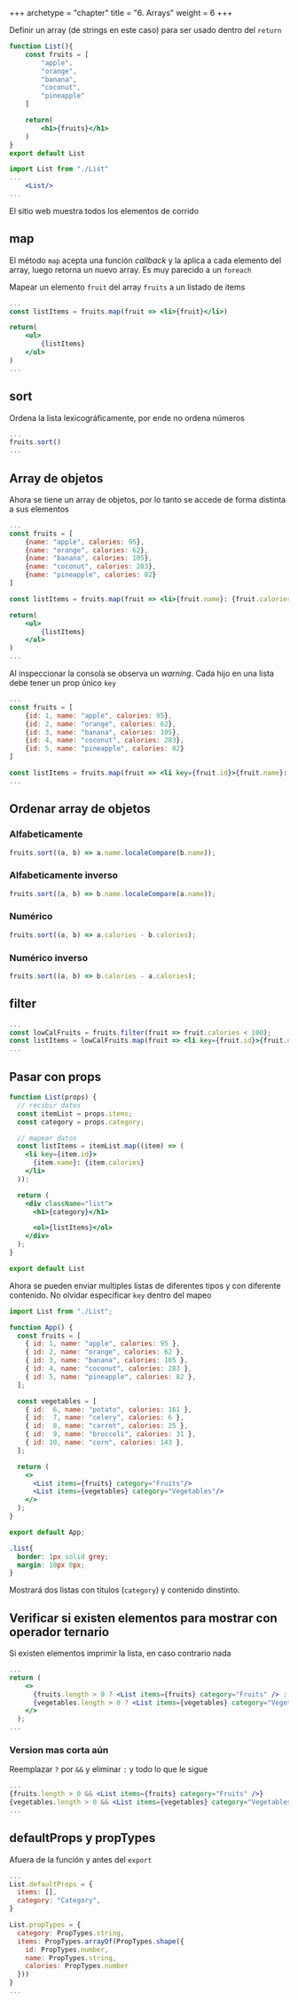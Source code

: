 +++
archetype = "chapter"
title = "6. Arrays"
weight = 6
+++

Definir un array (de strings en este caso) para ser usado dentro del `return`

```jsx {title="List.jsx" hl_lines="3-7 11"}
function List(){
    const fruits = [
        "apple",
        "orange",
        "banana",
        "coconut",
        "pineapple"
    ]

    return(
        <h1>{fruits}</h1>        
    )
}
export default List
```

```jsx {title="App.jsx"}
import List from "./List"
...
    <List/>
...
```
El sitio web muestra todos los elementos de corrido

## map

El método `map` acepta una función _callback_ y la aplica a cada elemento del array, luego retorna un nuevo array. Es muy parecido a un `foreach`

Mapear un elemento `fruit` del array `fruits` a un listado de items

```jsx {title="List.jsx" hl_lines="2 6"}
...
const listItems = fruits.map(fruit => <li>{fruit}</li>)

return(
    <ul>
        {listItems}
    </ul>
)
...
```

## sort
Ordena la lista lexicográficamente, por ende no ordena números

```jsx {title="List.jsx"}
...
fruits.sort()
...
```

## Array de objetos
Ahora se tiene un array de objetos, por lo tanto se accede de forma distinta a sus elementos

```jsx {title="List.jsx" hl_lines="10"}
...
const fruits = [
    {name: "apple", calories: 95},
    {name: "orange", calories: 62},
    {name: "banana", calories: 105},
    {name: "coconut", calories: 283},
    {name: "pineapple", calories: 82}
]

const listItems = fruits.map(fruit => <li>{fruit.name}: {fruit.calories}</li>)

return(
    <ul>
        {listItems}
    </ul>
)
...
```
Al inspeccionar la consola se observa un _warning_. Cada hijo en una lista debe tener un prop único `key`

```jsx {title=""}
...
const fruits = [
    {id: 1, name: "apple", calories: 95},
    {id: 2, name: "orange", calories: 62},
    {id: 3, name: "banana", calories: 105},
    {id: 4, name: "coconut", calories: 283},
    {id: 5, name: "pineapple", calories: 82}
]

const listItems = fruits.map(fruit => <li key={fruit.id}>{fruit.name}: {fruit.calories}</li>)
...
```

## Ordenar array de objetos
### Alfabeticamente
```jsx
fruits.sort((a, b) => a.name.localeCompare(b.name));
```
### Alfabeticamente inverso
```jsx
fruits.sort((a, b) => b.name.localeCompare(a.name));
```
### Numérico
```jsx
fruits.sort((a, b) => a.calories - b.calories);
```
### Numérico inverso
```jsx
fruits.sort((a, b) => b.calories - a.calories);
```
## filter
```jsx
...
const lowCalFruits = fruits.filter(fruit => fruit.calories < 100);
const listItems = lowCalFruits.map(fruit => <li key={fruit.id}>{fruit.name}: {fruit.calories}</li>)
...
```

## Pasar con props
```jsx {title="List.jsx"}
function List(props) {
  // recibir datos
  const itemList = props.items;
  const category = props.category;

  // mapear datos
  const listItems = itemList.map((item) => (
    <li key={item.id}>
      {item.name}: {item.calories}
    </li>   
  ));

  return (
    <div className="list">
      <h1>{category}</h1>

      <ol>{listItems}</ol>
    </div>
  );
}

export default List
```
Ahora se pueden enviar multiples listas de diferentes tipos y con diferente contenido. No olvidar especificar `key` dentro del mapeo

```jsx {title="App.jsx"}
import List from "./List";

function App() {
  const fruits = [
    { id: 1, name: "apple", calories: 95 },
    { id: 2, name: "orange", calories: 62 },
    { id: 3, name: "banana", calories: 105 },
    { id: 4, name: "coconut", calories: 283 },
    { id: 5, name: "pineapple", calories: 82 },
  ];

  const vegetables = [
    { id:  6, name: "potato", calories: 161 },
    { id:  7, name: "celery", calories: 6 },
    { id:  8, name: "carrot", calories: 25 },
    { id:  9, name: "broccoli", calories: 31 },
    { id: 10, name: "corn", calories: 143 },
  ];

  return (
    <>
      <List items={fruits} category="Fruits"/>
      <List items={vegetables} category="Vegetables"/>
    </>
  );
}

export default App;
```

```css {title="index.css"}
.list{
  border: 1px solid grey;
  margin: 10px 0px;
}
```
Mostrará dos listas con títulos (`category`) y contenido dinstinto.
## Verificar si existen elementos para mostrar con operador ternario
Si existen elementos imprimir la lista, en caso contrario nada
```jsx {title="App.jsx"}
...
return (
    <>
      {fruits.length > 0 ? <List items={fruits} category="Fruits" /> : null}
      {vegetables.length > 0 ? <List items={vegetables} category="Vegetables" /> : null}
    </>
  );
...
```
### Version mas corta aún
Reemplazar `?` por `&&` y eliminar `:` y todo lo que le sigue
```jsx {title="App.jsx"}
...
{fruits.length > 0 && <List items={fruits} category="Fruits" />}
{vegetables.length > 0 && <List items={vegetables} category="Vegetables" />}
...
```
## defaultProps y propTypes
Afuera de la función y antes del `export`
```jsx {title="List.jsx"}
...
List.defaultProps = {
  items: [],
  category: "Category",
}

List.propTypes = {
  category: PropTypes.string,
  items: PropTypes.arrayOf(PropTypes.shape({
    id: PropTypes.number,
    name: PropTypes.string,
    calories: PropTypes.number
  }))
}
...
```